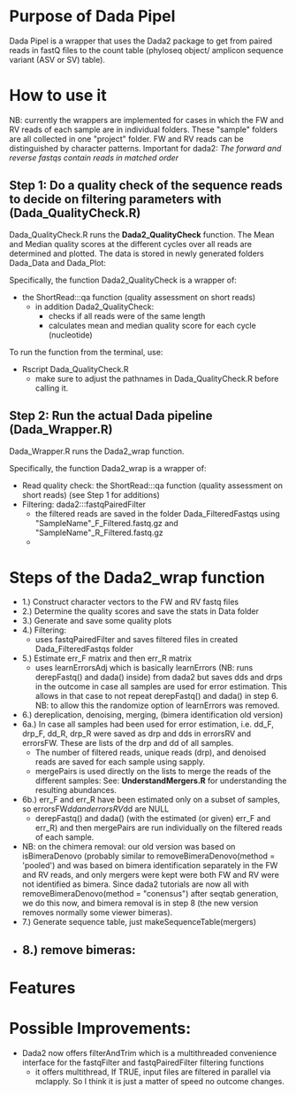 # Purpose of Dada Pipel

Dada Pipel is a wrapper that uses the Dada2 package to get from paired reads in fastQ files to the count table (phyloseq object/ amplicon sequence variant (ASV or SV) table). 


# How to use it

NB: currently the wrappers are implemented for cases in which the FW and RV reads of each sample are in individual folders. These "sample" folders are all collected in one "project" folder. FW and RV reads can be distinguished by character patterns. Important for dada2: *The forward and reverse fastqs contain reads in matched order*

## Step 1: Do a quality check of the sequence reads to decide on filtering parameters with (**Dada_QualityCheck.R**)

Dada_QualityCheck.R runs the **Dada2_QualityCheck** function. The Mean and Median quality scores at the different cycles over all reads are determined and plotted. The data is stored in newly generated folders Dada_Data and Dada_Plot: 

Specifically, the function Dada2_QualityCheck is a wrapper of:

- the ShortRead:::qa function (quality assessment on short reads)
    - in addition Dada2_QualityCheck: 
        - checks if all reads were of the same length
        - calculates mean and median quality score for each cycle (nucleotide)

To run the function from the terminal, use:

-  Rscript Dada_QualityCheck.R
    - make sure to adjust the pathnames in Dada_QualityCheck.R before calling it.


## Step 2: Run the actual Dada pipeline (**Dada_Wrapper.R**)

Dada_Wrapper.R runs the Dada2_wrap function. 

Specifically, the function Dada2_wrap is a wrapper of:

- Read quality check: the ShortRead:::qa function (quality assessment on short reads) (see Step 1 for additions)
- Filtering: dada2:::fastqPairedFilter
    - the filtered reads are saved in the folder Dada_FilteredFastqs using "SampleName"_F_Filtered.fastq.gz and "SampleName"_R_Filtered.fastq.gz
    - 

# Steps of the Dada2_wrap function

- 1.) Construct character vectors to the FW and RV fastq files
- 2.) Determine the quality scores and save the stats in Data folder
- 3.) Generate and save some quality plots
- 4.) Filtering:
    - uses fastqPairedFilter and saves filtered files in created Dada_FilteredFastqs folder
- 5.) Estimate err_F matrix and then err_R matrix
    - uses learnErrorsAdj which is basically learnErrors (NB: runs derepFastq() and dada() inside) from dada2 but saves dds and drps in the outcome in case all samples are used for error estimation. This allows in that case to not repeat derepFastq() and dada() in step 6. NB: to allow this the randomize option of learnErrors was removed. 
- 6.) dereplication, denoising, merging, (bimera identification old version)
- 6a.) In case all samples had been used for error estimation, i.e. dd_F, drp_F, dd_R, drp_R were saved as drp and dds in errorsRV and errorsFW. These are lists of the drp and dd of all samples.
    - The number of filtered reads, unique reads (drp), and denoised reads are saved for each sample using sapply.
    - mergePairs is used directly on the lists to merge the reads of the different samples: See: **UnderstandMergers.R** for understanding the resulting abundances.
- 6b.) err_F and err_R have been estimated only on a subset of samples, so errorsFW$dd and errorsRV$dd are NULL
    - derepFastq() and dada() (with the estimated (or given) err_F and err_R) and then mergePairs are run individually on the filtered reads of each sample.
- NB: on the chimera removal: our old version was based on isBimeraDenovo (probably similar to removeBimeraDenovo(method = 'pooled') and was based on bimera identification separately in the FW and RV reads, and only mergers were kept were both FW and RV were not identified as bimera. Since dada2 tutorials are now all with removeBimeraDenovo(method = "conensus") after seqtab generation, we do this now, and bimera removal is in step 8 (the new version removes normally some viewer bimeras).
- 7.) Generate sequence table, just makeSequenceTable(mergers)
- 8.) remove bimeras:
    - 

# Features

# Possible Improvements:

- Dada2 now offers filterAndTrim which is a multithreaded convenience interface for the fastqFilter and fastqPairedFilter filtering functions
    - it offers multithread, If TRUE, input files are filtered in parallel via mclapply. So I think it is just a matter of speed no outcome changes. 
